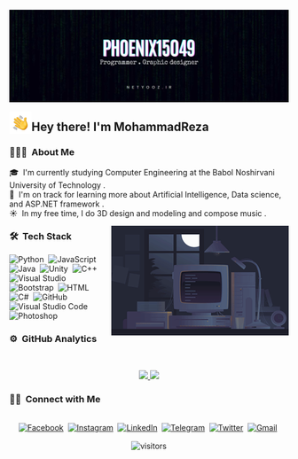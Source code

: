 ![Main Banner Banner](https://raw.githubusercontent.com/Phoenix15049/Phoenix15049/main/Content/Main/bg-p.jpg)

<img alt="Night Coding" src="https://raw.githubusercontent.com/Phoenix15049/Phoenix15049/main/Content/Main/Hand%20Wave.gif" width='40' align="left"/><h2>Hey there! I'm MohammadReza</h2>

<!-- ## 👋 &nbsp;Hey there! I'm MohammadReza -->

### 👨🏻‍💻 &nbsp;About Me

🎓 &nbsp;I'm currently studying Computer Engineering at the Babol Noshirvani University of Technology .\
🌱 &nbsp;I'm on track for learning more about Artificial Intelligence, Data science, and ASP.NET framework .\
☀️ &nbsp;In my free time, I do 3D design and modeling and compose music .

<img alt="Night Coding" src="https://raw.githubusercontent.com/Phoenix15049/Phoenix15049/main/Content/Main/Night-PC2.gif" align="right"/>


### 🛠 &nbsp;Tech Stack

![Python](https://img.shields.io/badge/Python-14354C?style=for-the-badge&logo=python&logoColor=white)&nbsp;
![JavaScript](https://img.shields.io/badge/JavaScript-323330?style=for-the-badge&logo=javascript&logoColor=F7DF1E)&nbsp;
![Java](https://img.shields.io/badge/Java-ED8B00?style=for-the-badge&logo=java&logoColor=white)&nbsp;
![Unity](https://img.shields.io/badge/Unity-100000?style=for-the-badge&logo=unity&logoColor=white)&nbsp;
![C++](https://img.shields.io/badge/C%2B%2B-00599C?style=for-the-badge&logo=c%2B%2B&logoColor=white)&nbsp;
![Visual Studio](https://img.shields.io/badge/Visual_Studio-5C2D91?style=for-the-badge&logo=visual%20studio&logoColor=white)&nbsp;
![Bootstrap](https://img.shields.io/badge/Bootstrap-563D7C?style=for-the-badge&logo=bootstrap&logoColor=white)&nbsp;
![HTML](https://img.shields.io/badge/HTML5-E34F26?style=for-the-badge&logo=html5&logoColor=white)&nbsp;
![C#](https://img.shields.io/badge/C%23-239120?style=for-the-badge&logo=c-sharp&logoColor=white)&nbsp;
![GitHub](https://img.shields.io/badge/GitHub-100000?style=for-the-badge&logo=github&logoColor=white)&nbsp;
![Visual Studio Code](https://img.shields.io/badge/Visual_Studio_Code-0078D4?style=for-the-badge&logo=visual%20studio%20code&logoColor=white)&nbsp;
![Photoshop](https://img.shields.io/badge/Adobe%20Photoshop-31A8FF?style=for-the-badge&logo=Adobe%20Photoshop&logoColor=black)&nbsp;
&nbsp;
&nbsp;

### ⚙️ &nbsp;GitHub Analytics
&nbsp;
<p align="center">
<a href="https://github.com/Phoenix15049">
  <img height="180em" src="https://github-readme-stats.vercel.app/api?username=Phoenix15049&theme=blue-green"/>
  
  
<img height="180em" src="https://github-readme-stats.vercel.app/api/top-langs/?username=Phoenix15049&theme=blue-green"/>
  
  
  
  
  
</a>
</p>




### 🤝🏻 &nbsp;Connect with Me


<p align="center">
<br>
<a href="https://www.facebook.com/Phoenix15049"><img src="https://img.shields.io/badge/Facebook-1877F2.svg?style=for-the-badge&logo=Facebook&logoColor=white" alt="Facebook" /></a>&nbsp;
<a href="https://www.instagram.com/m.r.yadollahii/"><img src="https://img.shields.io/badge/Instagram-E4405F.svg?style=for-the-badge&logo=Instagram&logoColor=white" alt="Instagram" /></a>&nbsp;
<a href="https://www.linkedin.com/in/mohammadreza-yadollahi-1b4b52254/"><img src="https://img.shields.io/badge/LinkedIn-0A66C2.svg?style=for-the-badge&logo=LinkedIn&logoColor=white" alt="LinkedIn" /></a>&nbsp;
<a href="https://t.me/phoenix15049"><img src="https://img.shields.io/badge/Telegram-26A5E4.svg?style=for-the-badge&logo=Telegram&logoColor=white" alt="Telegram" /></a>&nbsp;
<a href="https://twitter.com/phoenix15049"><img src="https://img.shields.io/badge/Twitter-1DA1F2.svg?style=for-the-badge&logo=Twitter&logoColor=white" alt="Twitter" /></a>&nbsp;
<a href="mailto:phoenix15049@gmail.com?subject=Hola%20MohammadReza"><img src="https://img.shields.io/badge/Gmail-EA4335.svg?style=for-the-badge&logo=Gmail&logoColor=white" alt="Gmail"/></a>&nbsp;
</p>



<p align="center">
    <img align="center" alt="visitors" src="https://gpvc.arturio.dev/Phoenix15049" />
</p>
